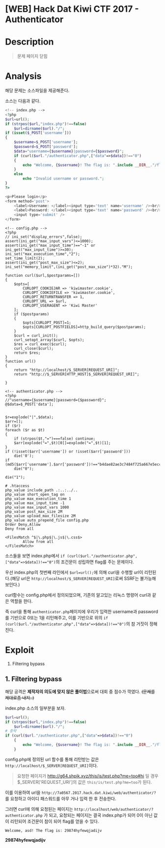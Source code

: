 # [WEB] Hack Dat Kiwi CTF 2017 - Authenticator

# Description

>   문제 페이지 닫힘

# Analysis

해당 문제는 소스파일을 제공해준다.

소스는 다음과 같다.

```php
<!-- index.php -->
<?php
$url=url();
if (strpos($url,"index.php")!==false)
	$url=dirname($url)."/";
if (isset($_POST['username']))
{
	$username=$_POST['username'];
	$password=$_POST['password'];
	$data="username={$username}|password={$password}";
	if (curl($url."/authenticator.php",["data"=>$data])!=="0")
	{
		echo "Welcome, {$username}! The flag is: ".include __DIR__."/flag.php";
	}
	else
		echo "Invalid username or password.";
}
?>

<p>Please login</p>
<form method='post'>
	<label>Username: </label><input type='text' name='username' /><br/>
	<label>Password: </label><input type='text' name='password' /><br/>
	<input type='submit' />
</form>
```

```php+HTML
<!-- config.php -->
<?php
// ini_set("display_errors",false);
assert(ini_get("max_input_vars")<=1000);
assert(ini_get("max_input_time")=="-1" or ini_get("max_input_time")>=30);
ini_set("max_execution_time","2");
set_time_limit(2);
assert(ini_get("post_max_size")<=2); 
ini_set("memory_limit",(ini_get("post_max_size")*32)."M");

function curl($url,$postparams=[])
{
	$opts=[
		CURLOPT_COOKIEJAR => 'kiwimaster.cookie',
		CURLOPT_COOKIEFILE => 'kiwimaster.cookie',
    	CURLOPT_RETURNTRANSFER => 1,
    	CURLOPT_URL => $url,
    	CURLOPT_USERAGENT => 'Kiwi Master'
	];
	if ($postparams)
	{
		$opts[CURLOPT_POST]=1;
		$opts[CURLOPT_POSTFIELDS]=http_build_query($postparams);
	}
	$curl = curl_init();
	curl_setopt_array($curl, $opts);
	$res = curl_exec($curl);
	curl_close($curl);
	return $res;
}
function url()
{
	return "http://localhost/$_SERVER[REQUEST_URI]";
	return "http://$_SERVER[HTTP_HOST]$_SERVER[REQUEST_URI]";

}
```

```php+HTML
<!-- authenticator.php -->
<?php
//"username={$username}|password={$password}";
@$data=$_POST['data'];


$r=explode("|",$data);
$arr=[];
if ($r)
foreach ($r as $t)
{
	if (strpos($t,"=")===false) continue;
	$arr[explode("=",$t)[0]]=explode("=",$t)[1];
}
if (!isset($arr['username']) or !isset($arr['password']))
	die('0');
if (md5($arr['username'].$arr['password'])!=="b4dae82ae3c7484f725a667e5ecc4e78")
	die("0");

die("1");
```

```shell
# .htaccess
php_value include_path .:..:../..
php_value short_open_tag on
php_value max_execution_time 1
php_value max_input_time -1
php_value max_input_vars 1000
php_value post_max_size 2M
php_value upload_max_filesize 2M
php_value auto_prepend_file config.php
Order Deny,Allow
Deny from all

<FilesMatch ^$|\.php$|\.js$|\.css$>
        Allow from all
</FilesMatch>
```

소스들을 보면 index.php에서 `if (curl($url."/authenticator.php",["data"=>$data])!=="0")`의 조건문이 성립하면 flag를 주는 문제이다.

우선 index.php의 첫번째 라인에서 `$url=url();`에 의해 curl을 수행할 url이 리턴된다.(해당 url은 `http://localhost/$_SERVER[REQUEST_URI]`로써 SSRF는 불가능해 보인다.)

curl함수는 config.php에서 정의되었으며, 기존의 알고있는 리눅스 명령어 curl과 같은 역할을 한다.

즉 curl을 통해 `authenticator.php`페이지에 우리가 입력한 username과 password를 기반으로 0또는 1을 리턴해주고, 이를 기반으로 위의 `if (curl($url."/authenticator.php",["data"=>$data])!=="0")`의 참 거짓이 정해진다.

# Exploit

1. Filtering bypass

## 1. Filtering bypass

해당 공격은 **제작자의 의도에 맞지 않은 풀이법**으로써 대회 중 점수가 깍였다. ~~(문제를 제대로좀 내지..)~~



index.php 소스의 일부분을 보자.

```php
$url=url();
if (strpos($url,"index.php")!==false)
	$url=dirname($url)."/";
# 중략
if (curl($url."/authenticator.php",["data"=>$data])!=="0")
	{
		echo "Welcome, {$username}! The flag is: ".include __DIR__."/flag.php";
	}
```

config.php에 정의된 url 함수를 통해 리턴받는 값은  `http://localhost/$_SERVER[REQUEST_URI]`이다.

>  요청한 페이지가 http://g64.shpik.xyz/this/is/test.php?me=too#hi 일 경우  $_SERVER['REQUEST_URI']의 값은 `this/is/test.php?me=too`가 된다.

이를 이용하여 url을 `http://7a0567.2017.hack.dat.kiwi/web/authenticator/?`를 요청하고 아이디 패스워드를 아무 거나 입력 한 후 전송한다.

그러면 curl에 의해 요청된는 페이지는 `http://localhost/web/authenticator/?authenticator.php` 가 되고, 요청되는 페이지는 결국 index.php가 되어 0이 아닌 값이 리턴되어 조건문이 참이 되어 flag를 얻을 수 있다.

```html
Welcome, asd! The flag is: 29874hyfewqjadijv
```



**29874hyfewqjadijv**









